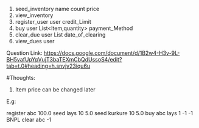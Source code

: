 1. seed_inventory name count price 
2. view_inventory
3. register_user user credit_Limit
4. buy user List<Item,quantity> payment_Method
5. clear_due user List<OrderId> date_of_clearing
6. view_dues user 

Question Link: https://docs.google.com/document/d/1B2w4-H3v-9L-BH5vafUpYpVujT3baTEXmCbQdUssoS4/edit?tab=t.0#heading=h.snvjv23iqu6u

#Thoughts:
1. Item price can be changed later


E.g:

register abc 100.0
seed lays 10 5.0
seed kurkure 10 5.0
buy
abc
lays
1
-1
-1
BNPL
clear abc
<order-id>
-1
